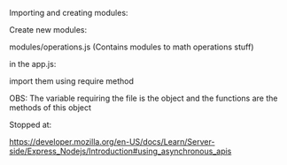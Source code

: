 
Importing and creating modules:

Create new modules:

modules/operations.js (Contains modules to math operations stuff)

in the app.js:

import them using require method

OBS: The variable requiring the file is the object and the functions are the methods of this object

Stopped at:

https://developer.mozilla.org/en-US/docs/Learn/Server-side/Express_Nodejs/Introduction#using_asynchronous_apis
